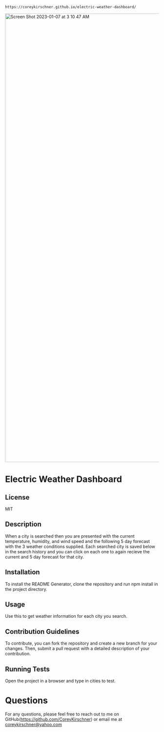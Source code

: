     https://coreykirschner.github.io/electric-weather-dashboard/
  
  <img width="1470" alt="Screen Shot 2023-01-07 at 3 10 47 AM" src="https://user-images.githubusercontent.com/114973010/211147244-75cd2803-8fb6-445b-a517-80019f61a74d.png">
  
  # Electric Weather Dashboard

  ## License

  MIT

  ## Description
  
  When a city is searched then you are presented with the current temperature, humidity, and wind speed and the following 5 day forecast with the 3 weather conditions supplied. Each searched city is saved below in the search history and you can click on each one to again recieve the current and 5 day forecast for that city.
  
  ## Installation
  
  To install the README Generator, clone the repository and run npm install in the project directory.
  
  ## Usage
  
  Use this to get weather information for each city you search.
  
  ## Contribution Guidelines
  
  To contribute, you can fork the repository and create a new branch for your changes. Then, submit a pull request with a detailed description of your contribution.
  
  ## Running Tests
  
  Open the project in a browser and type in cities to test.

  # Questions

  For any questions, please feel free to reach out to me on GitHub(https://github.com/CoreyKirschner) or email me at coreykirschner@yahoo.com
